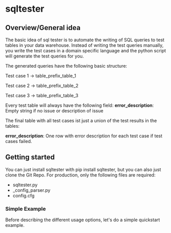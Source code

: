 # sqltester

## Overview/General idea
The basic idea of sql tester is to automate the writing of SQL queries to test tables 
in your data warehouse. 
Instead of writing the test queries manually, you write the test cases in a 
domain specific language and the python script will generate 
the test queries for you.

The generated queries have the following basic structure:

Test case 1 -> table_prefix_table_1

Test case 2 -> table_prefix_table_2

Test case 3 -> table_prefix_table_3

Every test table will always have the following field:
**error_description**: Empty string if no issue or description of issue

The final table with all test cases ist just a union of the test results in the tables:

**error_description**: One row with error description for each test case if test cases failed.

## Getting started
You can just install sqltester with pip install sqltester, but you can also just clone the Git Repo.
For production, only the following files are required:

* sqltester.py
* _config_parser.py
* config.cfg

### Simple Example

Before describing the different usage options, let's do a simple quickstart example. 










